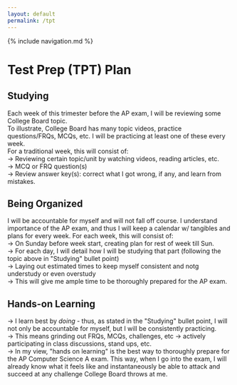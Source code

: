 ```yaml
---
layout: default
permalink: /tpt
---
```

{% include navigation.md %}
# Test Prep (TPT) Plan

## Studying
Each week of this trimester before the AP exam, I will be reviewing some College Board topic.\
To illustrate, College Board has many topic videos, practice questions/FRQs, MCQs, etc. I will be practicing at least one of these every week.\
For a traditional week, this will consist of:\
 → Reviewing certain topic/unit by watching videos, reading articles, etc.\
 → MCQ or FRQ question(s)\
 → Review answer key(s): correct what I got wrong, if any, and learn from mistakes.
## Being Organized
I will be accountable for myself and will not fall off course. I understand importance of the AP exam, and thus I will keep a calendar w/ tangibles and plans for every week. For each week, this will consist of:\
→ On Sunday before week start, creating plan for rest of week till Sun.\
→ For each day, I will detail how I will be studying that part (following the topic above in "Studying" bullet point)\
→ Laying out estimated times to keep myself consistent and notg understudy or even overstudy\
→ This will give me ample time to be thoroughly prepared for the AP exam.
## Hands-on Learning
→ I learn best by *doing* - thus, as stated in the "Studying" bullet point, I will not only be accountable for myself, but I will be consistently practicing.\
 → This means grinding out FRQs, MCQs, challenges, etc → actively participating in class discussions, stand ups, etc.\
→ In my view, "hands on learning" is the best way to thoroughly prepare for the AP Computer Science A exam. This way, when I go into the exam, I will already know what it feels like and instantaneously be able to attack and succeed at any challenge College Board throws at me.